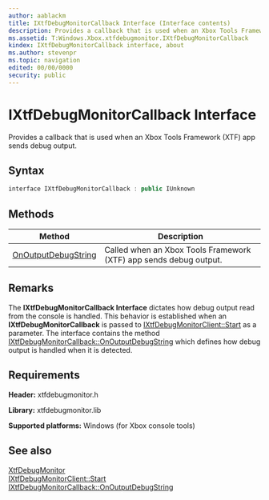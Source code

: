 ```yaml
---
author: aablackm
title: IXtfDebugMonitorCallback Interface (Interface contents)
description: Provides a callback that is used when an Xbox Tools Framework (XTF) app sends debug output.
ms.assetid: T:Windows.Xbox.xtfdebugmonitor.IXtfDebugMonitorCallback
kindex: IXtfDebugMonitorCallback interface, about
ms.author: stevenpr
ms.topic: navigation
edited: 00/00/0000
security: public
---
```


# IXtfDebugMonitorCallback Interface
Provides a callback that is used when an Xbox Tools Framework (XTF) app sends debug output.
<a id="syntaxSection"></a>



## Syntax  

```cpp
interface IXtfDebugMonitorCallback : public IUnknown  
```

  
## Methods  
  
| Method | Description |  
| --- | --- |  
| [OnOutputDebugString](methods/onoutputdebugstring-ixtfdebugmonitorcallback-xtfdebugmonitor-xbox-microsoft-m.md) | Called when an Xbox Tools Framework (XTF) app sends debug output. |  


<a id="requirements"></a>

## Remarks

The **IXtfDebugMonitorCallback Interface** dictates how debug output read from the console is handled. This behavior is established when an **IXtfDebugMonitorCallback** is passed to [IXtfDebugMonitorClient::Start](../IXtfDebugMonitorClient/methods/start-ixtfdebugmonitorclient-xtfdebugmonitor-xbox-microsoft-m.md) as a parameter. The interface contains the method [IXtfDebugMonitorCallback::OnOutputDebugString](methods/onoutputdebugstring-ixtfdebugmonitorcallback-xtfdebugmonitor-xbox-microsoft-m.md) which defines how debug output is handled when it is detected.  

## Requirements  

**Header:** xtfdebugmonitor.h  

**Library:** xtfdebugmonitor.lib  
  
**Supported platforms:** Windows (for Xbox console tools)  
  
<a id="ID4E1"></a>


## See also  

<a id="ID4E3"></a>

[XtfDebugMonitor](../../xtfdebugmonitor-xbox-microsoft-n.md)  
[IXtfDebugMonitorClient::Start](../IXtfDebugMonitorClient/methods/start-ixtfdebugmonitorclient-xtfdebugmonitor-xbox-microsoft-m.md)  
[IXtfDebugMonitorCallback::OnOutputDebugString](methods/onoutputdebugstring-ixtfdebugmonitorcallback-xtfdebugmonitor-xbox-microsoft-m.md)  